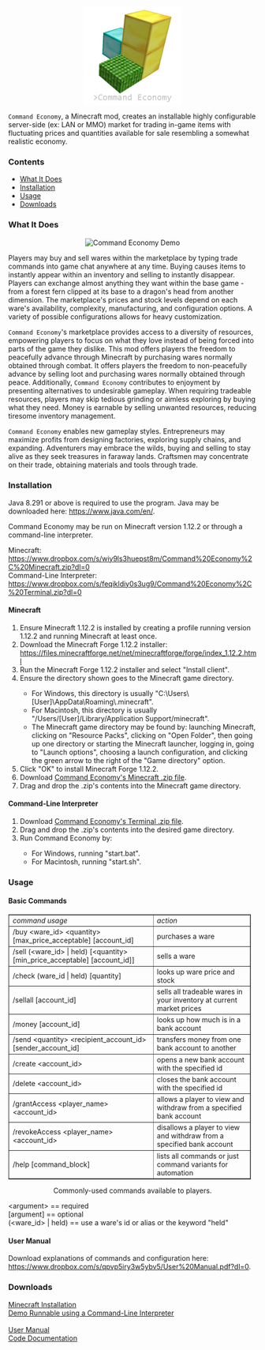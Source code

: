 <p align="center"><img src="img/command-economy-logo.png" align="center" alt="Command Economy Logo" width="200" height="200"></p>

`Command Economy`, a Minecraft mod, creates an installable highly configurable server-side (ex: LAN or MMO) market for trading in-game items with fluctuating prices and quantities available for sale resembling a somewhat realistic economy.

### Contents

 * [What It Does](#what-it-does)
 * [Installation](#installation)
 * [Usage](#usage)
 * [Downloads](#downloads)

### What It Does

<p align="center"><img src="img/command-economy-demo.gif" align="center" alt="Command Economy Demo"></p>

Players may buy and sell wares within the marketplace by typing trade commands into game chat anywhere at any time. Buying causes items to instantly appear within an inventory and selling to instantly disappear. Players can exchange almost anything they want within the base game - from a forest fern clipped at its base to a dragon's head from another dimension. The marketplace's prices and stock levels depend on each ware's availability, complexity, manufacturing, and configuration options. A variety of possible configurations allows for heavy customization.

`Command Economy`'s marketplace provides access to a diversity of resources, empowering players to focus on what they love instead of being forced into parts of the game they dislike. This mod offers players the freedom to peacefully advance through Minecraft by purchasing wares normally obtained through combat. It offers players the freedom to non-peacefully advance by selling loot and purchasing wares normally obtained through peace. Additionally, `Command Economy` contributes to enjoyment by presenting alternatives to undesirable gameplay. When requiring tradeable resources, players may skip tedious grinding or aimless exploring by buying what they need. Money is earnable by selling unwanted resources, reducing tiresome inventory management.

`Command Economy` enables new gameplay styles. Entrepreneurs may maximize profits from designing factories, exploring supply chains, and expanding. Adventurers may embrace the wilds, buying and selling to stay alive as they seek treasures in faraway lands. Craftsmen may concentrate on their trade, obtaining materials and tools through trade.

### Installation

<p>Java 8.291 or above is required to use the program. Java may be downloaded here: <a href="https://www.java.com/en/">https://www.java.com/en/</a>.</p>

<p>Command Economy may be run on Minecraft version 1.12.2 or through a command-line interpreter.</p>

<p>
Minecraft: <a href="https://www.dropbox.com/s/wiy9ls3huepst8m/Command%20Economy%2C%20Minecraft.zip?dl=0">https://www.dropbox.com/s/wiy9ls3huepst8m/Command%20Economy%2C%20Minecraft.zip?dl=0</a><br />
Command-Line Interpreter: <a href="https://www.dropbox.com/s/feqikldiy0s3ug9/Command%20Economy%2C%20Terminal.zip?dl=0">https://www.dropbox.com/s/feqikldiy0s3ug9/Command%20Economy%2C%20Terminal.zip?dl=0</a>
</p>

#### Minecraft

<ol>
   <li>Ensure Minecraft 1.12.2 is installed by creating a profile running version 1.12.2 and running Minecraft at least once.</li>
   <li>Download the Minecraft Forge 1.12.2 installer: <a href="https://files.minecraftforge.net/net/minecraftforge/forge/index_1.12.2.html">https://files.minecraftforge.net/net/minecraftforge/forge/index_1.12.2.html</a></li>
   <li>Run the Minecraft Forge 1.12.2 installer and select "Install client".</li>
   <li>Ensure the directory shown goes to the Minecraft game directory.</li>
   <ul>
      <li>For Windows, this directory is usually "C:\Users\[User]\AppData\Roaming\.minecraft".</li>
      <li>For Macintosh, this directory is usually "/Users/[User]/Library/Application Support/minecraft".</li>
      <li>The Minecraft game directory may be found by: launching Minecraft, clicking on "Resource Packs", clicking on "Open Folder", then going up one directory or starting the Minecraft launcher, logging in, going to "Launch options", choosing a launch configuration, and clicking the green arrow to the right of the "Game directory" option.</li>
   </ul>
   <li>Click "OK" to install Minecraft Forge 1.12.2.</li>
   <li>Download <a href="https://www.dropbox.com/s/wiy9ls3huepst8m/Command%20Economy%2C%20Minecraft.zip?dl=0">Command Economy's Minecraft .zip file</a>.</li>
   <li>Drag and drop the .zip's contents into the Minecraft game directory.</li>
</ol>

#### Command-Line Interpreter

<ol>
   <li>Download <a href="https://www.dropbox.com/s/feqikldiy0s3ug9/Command%20Economy%2C%20Terminal.zip?dl=0">Command Economy's Terminal .zip file</a>.</li>
   <li>Drag and drop the .zip's contents into the desired game directory.</li>
   <li>Run Command Economy by:</li>
   <ul>
      <li>For Windows, running "start.bat".</li>
      <li>For Macintosh, running "start.sh".</li>
   </ul>
</ol>

### Usage

#### Basic Commands
<table style="border-collapse: collapse; width: 97.5309%;" border="1">
    <tbody>
        <tr>
            <td style="width: 59.882%;"><em>command usage</em></td>
            <td style="width: 40.118%;"><em>action</em></td>
        </tr>
        <tr>
            <td style="width: 59.882%;">/buy &lt;ware_id&gt; &lt;quantity&gt; [max_price_acceptable] [account_id]</td>
            <td style="width: 40.118%;">purchases a ware</td>
        </tr>
        <tr>
            <td style="width: 59.882%;">/sell (&lt;ware_id&gt; | held) [&lt;quantity&gt; [min_price_acceptable] [account_id]]</td>
            <td style="width: 40.118%;">sells a ware</td>
        </tr>
        <tr>
            <td style="width: 59.882%;">/check (ware_id | held) [quantity]</td>
            <td style="width: 40.118%;">looks up ware price and stock</td>
        </tr>
        <tr>
            <td style="width: 59.882%;">/sellall [account_id]</td>
            <td style="width: 40.118%;">sells all tradeable wares in your inventory at current market prices</td>
        </tr>
        <tr>
            <td style="width: 59.882%;">/money [account_id]</td>
            <td style="width: 40.118%;">looks up how much is in a bank account</td>
        </tr>
        <tr>
            <td style="width: 59.882%;">/send &lt;quantity&gt; &lt;recipient_account_id&gt; [sender_account_id]</td>
            <td style="width: 40.118%;">transfers money from one bank account to another</td>
        </tr>
        <tr>
            <td style="width: 59.882%;">/create &lt;account_id&gt;</td>
            <td style="width: 40.118%;">opens a new bank account with the specified id</td>
        </tr>
        <tr>
            <td style="width: 59.882%;">/delete &lt;account_id&gt;</td>
            <td style="width: 40.118%;">closes the bank account with the specified id</td>
        </tr>
        <tr>
            <td style="width: 59.882%;">/grantAccess &lt;player_name&gt; &lt;account_id&gt;</td>
            <td style="width: 40.118%;">allows a player to view and withdraw from a specified bank account</td>
        </tr>
        <tr>
            <td style="width: 59.882%;">/revokeAccess &lt;player_name&gt; &lt;account_id&gt;</td>
            <td style="width: 40.118%;">disallows a player to view and withdraw from a specified bank account</td>
        </tr>
        <tr>
            <td style="width: 59.882%;">/help [command_block]</td>
            <td style="width: 40.118%;">lists all commands or just command variants for automation</td>
        </tr>
    </tbody>
</table>
<p align="center">Commonly-used commands available to players.</p>

<p>
&lt;argument&gt; == required<br />
[argument] == optional<br />
(&lt;ware_id&gt; | held) == use a ware's id or alias or the keyword "held"
</p>

#### User Manual
<p>
Download explanations of commands and configuration here: <a href="https://www.dropbox.com/s/qpvp5iry3w5ybv5/User%20Manual.pdf?dl=0">https://www.dropbox.com/s/qpvp5iry3w5ybv5/User%20Manual.pdf?dl=0</a>.
</p>

### Downloads

[Minecraft Installation](https://www.dropbox.com/s/wiy9ls3huepst8m/Command%20Economy%2C%20Minecraft.zip?dl=0)<br>
[Demo Runnable using a Command-Line Interpreter](https://www.dropbox.com/s/feqikldiy0s3ug9/Command%20Economy%2C%20Terminal.zip?dl=0)<br>
<br>
[User Manual](https://www.dropbox.com/s/qpvp5iry3w5ybv5/User%20Manual.pdf?dl=0)<br>
[Code Documentation](https://drive.google.com/drive/folders/19ZdzspB3tfwu6wRnzulRVvfn-qXycsU4?usp=sharing)
